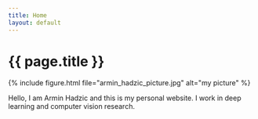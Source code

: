 ```yaml
---
title: Home
layout: default
---
```


# {{ page.title }}

{% include figure.html file="armin_hadzic_picture.jpg" alt="my picture" %}

Hello, I am Armin Hadzic and this is my personal website. I work in deep learning and computer vision research.

<!--
You can use HTML elements in Markdown, such as the comment element, and they won't be affected by a markdown parser. However, if you create an HTML element in your markdown file, you cannot use markdown syntax within that element's contents.
-->